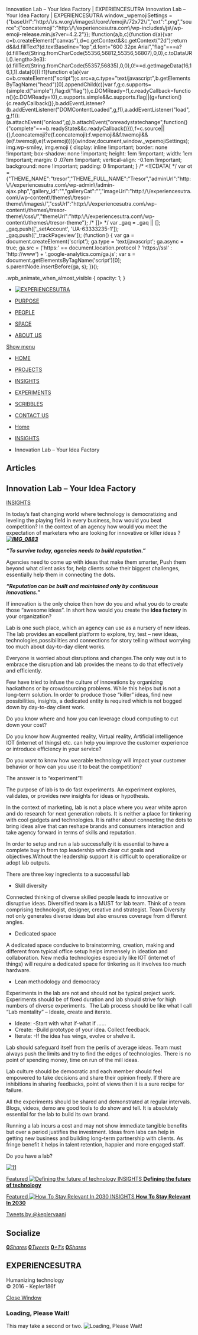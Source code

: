 Innovation Lab – Your Idea Factory | EXPERIENCESUTRA                         Innovation Lab – Your Idea Factory | EXPERIENCESUTRA    window.\_wpemojiSettings = {"baseUrl":"http:\\/\\/s.w.org\\/images\\/core\\/emoji\\/72x72\\/","ext":".png","source":{"concatemoji":"http:\\/\\/experiencesutra.com\\/wp-includes\\/js\\/wp-emoji-release.min.js?ver=4.2.2"}}; !function(a,b,c){function d(a){var c=b.createElement("canvas"),d=c.getContext&&c.getContext("2d");return d&&d.fillText?(d.textBaseline="top",d.font="600 32px Arial","flag"===a?(d.fillText(String.fromCharCode(55356,56812,55356,56807),0,0),c.toDataURL().length>3e3):(d.fillText(String.fromCharCode(55357,56835),0,0),0!==d.getImageData(16,16,1,1).data\[0\])):!1}function e(a){var c=b.createElement("script");c.src=a,c.type="text/javascript",b.getElementsByTagName("head")\[0\].appendChild(c)}var f,g;c.supports={simple:d("simple"),flag:d("flag")},c.DOMReady=!1,c.readyCallback=function(){c.DOMReady=!0},c.supports.simple&&c.supports.flag||(g=function(){c.readyCallback()},b.addEventListener?(b.addEventListener("DOMContentLoaded",g,!1),a.addEventListener("load",g,!1)):(a.attachEvent("onload",g),b.attachEvent("onreadystatechange",function(){"complete"===b.readyState&&c.readyCallback()})),f=c.source||{},f.concatemoji?e(f.concatemoji):f.wpemoji&&f.twemoji&&(e(f.twemoji),e(f.wpemoji)))}(window,document,window.\_wpemojiSettings);   img.wp-smiley, img.emoji { display: inline !important; border: none !important; box-shadow: none !important; height: 1em !important; width: 1em !important; margin: 0 .07em !important; vertical-align: -0.1em !important; background: none !important; padding: 0 !important; }                 /\* <!\[CDATA\[ \*/ var ot = {"THEME\_NAME":"tresor","THEME\_FULL\_NAME":"Tresor","adminUrl":"http:\\/\\/experiencesutra.com\\/wp-admin\\/admin-ajax.php","gallery\_id":"","galleryCat":"","imageUrl":"http:\\/\\/experiencesutra.com\\/wp-content\\/themes\\/tresor-theme\\/images\\/","cssUrl":"http:\\/\\/experiencesutra.com\\/wp-content\\/themes\\/tresor-theme\\/css\\/","themeUrl":"http:\\/\\/experiencesutra.com\\/wp-content\\/themes\\/tresor-theme"}; /\* \]\]> \*/             var \_gaq = \_gaq || \[\]; \_gaq.push(\['\_setAccount', 'UA-63333235-1'\]); \_gaq.push(\['\_trackPageview'\]); (function() { var ga = document.createElement('script'); ga.type = 'text/javascript'; ga.async = true; ga.src = ('https:' == document.location.protocol ? 'https://ssl' : 'http://www') + '.google-analytics.com/ga.js'; var s = document.getElementsByTagName('script')\[0\]; s.parentNode.insertBefore(ga, s); })();     

.wpb\_animate\_when\_almost\_visible { opacity: 1; }

*   [![EXPERIENCESUTRA](/wp-content/themes/tresor-theme/images/logo.png)](http://experiencesutra.com/)

*   [PURPOSE](http://experiencesutra.com/purpose/)
*   [PEOPLE](http://experiencesutra.com/people/)
*   [SPACE](http://experiencesutra.com/gallery/space/)
*   [ABOUT US](http://experiencesutra.com/about-us/)

 [Show menu](#dat-menu)

*   [HOME](http://experiencesutra.com/)
*   [PROJECTS](http://experiencesutra.com/category/projects/)
*   [INSIGHTS](http://experiencesutra.com/category/insights/)
*   [EXPERIMENTS](http://experiencesutra.com/category/experiments/)
*   [SCRIBBLES](http://experiencesutra.com/category/scribbles/)
*   [CONTACT US](http://experiencesutra.com/contact-us/)

*   [Home](http://experiencesutra.com)
*   [INSIGHTS](http://experiencesutra.com/category/insights/)
*   Innovation Lab – Your Idea Factory

Articles
--------

Innovation Lab – Your Idea Factory
----------------------------------

[INSIGHTS](http://experiencesutra.com/category/insights/)

In today’s fast changing world where technology is democratizing and leveling the playing field in every business, how would you beat competition? In the context of an agency how would you meet the expectation of marketers who are looking for innovative or killer ideas ? _**[![IMG_0883](http://experiencesutra.com/wp-content/uploads/2015/01/IMG_0883-1024x576.png)](http://experiencesutra.com/wp-content/uploads/2015/01/IMG_0883.png)**_ 

_**“To survive today, agencies needs to build reputation.”**_

Agencies need to come up with ideas that make them smarter, Push them beyond what client asks for, help clients solve their biggest challenges, essentially help them in connecting the dots.

_**“Reputation can be built and**_ _**maintained only by continuous innovations.”**_

If innovation is the only choice then how do you and what you do to create those “awesome ideas”. In short how would you create the **idea factory** in your organization?

Lab is one such place, which an agency can use as a nursery of new ideas. The lab provides an excellent platform to explore, try, test – new ideas, technologies,possibilities and connections for story telling without worrying too much about day-to-day client works.

Everyone is worried about disruptions and changes.The only way out is to embrace the disruption and lab provides the means to do that effectively and efficiently.

Few have tried to infuse the culture of innovations by organizing hackathons or by crowdsourcing problems. While this helps but is not a long-term solution. In order to produce those “killer” ideas, find new possibilities, insights, a dedicated entity is required which is not bogged down by day-to-day client work.

Do you know where and how you can leverage cloud computing to cut down your cost?

Do you know how Augmented reality, Virtual reality, Artificial intelligence IOT (internet of things) etc. can help you improve the customer experience or introduce efficiency in your service?

Do you want to know how wearable technology will impact your customer behavior or how can you use it to beat the competition?

The answer is to “experiment”!!

The purpose of lab is to do fast experiments. An experiment explores, validates, or provides new insights for ideas or hypothesis.

In the context of marketing, lab is not a place where you wear white apron and do research for next generation robots. It is neither a place for tinkering with cool gadgets and technologies. It is rather about connecting the dots to bring ideas alive that can reshape brands and consumers interaction and take agency forward in terms of skills and reputation.

In order to setup and run a lab successfully it is essential to have a complete buy in from top leadership with clear cut goals and objectives.Without the leadership support it is difficult to operationalize or adopt lab outputs.

There are three key ingredients to a successful lab

*   Skill diversity

Connected thinking of diverse skilled people leads to innovative or disruptive ideas. Diversified team is a MUST for lab team. Think of a team comprising technologist, designer, creative and strategist. Team Diversity not only generates diverse ideas but also ensures coverage from different angles.

*   Dedicated space

A dedicated space conducive to brainstorming, creation, making and different from typical office setup helps immensely in ideation and collaboration. New media technologies especially like IOT (internet of things) will require a dedicated space for tinkering as it involves too much hardware.

*   Lean methodology and democracy

Experiments in the lab are not and should not be typical project work. Experiments should be of fixed duration and lab should strive for high numbers of diverse experiments.  The Lab process should be like what I call “Lab mentality” – Ideate, create and iterate.

*   Ideate: -Start with what if-what if ……<reimagine something>
*   Create: -Build prototype of your idea. Collect feedback.
*   Iterate: -If the idea has wings, evolve or shelve it.

Lab should safeguard itself from the perils of average ideas. Team must always push the limits and try to find the edges of technologies. There is no point of spending money, time on run of the mill ideas.

Lab culture should be democratic and each member should feel empowered to take decisions and share their opinion freely. If there are inhibitions in sharing feedbacks, point of views then it is a sure recipe for failure.

All the experiments should be shared and demonstrated at regular intervals. Blogs, videos, demo are good tools to do show and tell. It is absolutely essential for the lab to build its own brand.

Running a lab incurs a cost and may not show immediate tangible benefits but over a period justifies the investment. Ideas from labs can help in getting new business and building long-term partnership with clients. As fringe benefit it helps in talent retention, happier and more engaged staff.

Do you have a lab?

[![11](http://experiencesutra.com/wp-content/uploads/2015/01/11-1024x642.jpg)](http://experiencesutra.com/wp-content/uploads/2015/01/11.jpg)

[Featured ![Defining the future of technology](http://experiencesutra.com/wp-content/uploads/2015/01/shutterstock_198885266-397x310_c.jpg)   INSIGHTS **Defining the future of technology**](http://experiencesutra.com/insights/defining-the-future-of-technology/) 

[Featured ![How To Stay Relevant In 2030](http://experiencesutra.com/wp-content/uploads/2018/08/34005906806_ae9722f4bf_o-397x310_c.jpg)   INSIGHTS **How To Stay Relevant In 2030**](http://experiencesutra.com/insights/how-to-stay-relevant-in-2030/) 

[Tweets by @keplervaani](https://twitter.com/twitterdev)

Socialize
---------

[**0**_Shares_](http://www.facebook.com/sharer/sharer.php?u=http://experiencesutra.com) [**0**_Tweets_](#) [**0**_+1's_](https://plus.google.com/share?url=http://experiencesutra.com) [**0**_Shares_](http://www.linkedin.com/shareArticle?mini=true&url=http://experiencesutra.com&title=EXPERIENCESUTRA+-+Humanizing+Technology)

EXPERIENCESUTRA
---------------

Humanizing technology  
© 2016 - Kepler186f

[Close Window](#)

### Loading, Please Wait!

This may take a second or two. ![Loading, Please Wait!](http://experiencesutra.com/wp-content/themes/tresor-theme/images/loading.gif "Loading, Please Wait!")